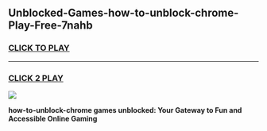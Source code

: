 
## Unblocked-Games-how-to-unblock-chrome-Play-Free-7nahb
<h3>
<a href="https://premium76.site?title=how-to-unblock-chrome&ref=10A">CLICK TO PLAY</a></h3>
<hr>

<h3>
<a href="https://premium76.site?title=how-to-unblock-chrome&ref=10A">CLICK 2 PLAY</a>
  
</h3>

<a href="https://premium76.site?title=how-to-unblock-chrome&ref=10A"><img src="https://clearcache.store/games.png"></a>


**how-to-unblock-chrome games unblocked: Your Gateway to Fun and Accessible Online Gaming**
